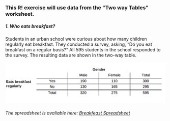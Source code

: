 ### This R! exercise will use data from the "Two way Tables" worksheet.

 
##### 1. Who eats breakfast? 
 Students in an urban school were curious about how many children regularly eat breakfast.
 They conducted a survey, asking, “Do you eat breakfast on a regular basis?” 
 All 595 students in the school responded to the survey. The resulting data are shown in the two-way table.
 
 ![Breakfeast](/pics/breakfeast.png)
 
###### The spreadsheet is avaliable here: [Breakfeast Spreadsheet](https://docs.google.com/spreadsheets/d/1U5P_smU_C096gMEMD6o8aTGvJkylD2-HfzRLgivz8ss/edit?usp=sharing)
